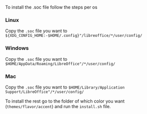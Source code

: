 To install the .soc file follow the steps per os

### Linux

Copy the `.soc` file you want to `${XDG_CONFIG_HOME:-$HOME/.config}"/libreoffice/*/user/config/`

### Windows

Copy the `.soc` file you want to `$HOME/AppData/Roaming/LibreOffice"/*/user/config/`

### Mac

Copy the `.soc` file you want to `$HOME/Library/Application Support/LibreOffice"/*/user/config/`

To install the rest go to the folder of which color you want (`themes/flavor/accent`) and run the `install.sh` file.
